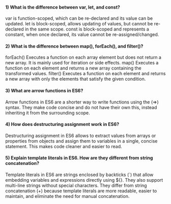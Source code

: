 #### 1) What is the difference between var, let, and const?

<!-- Ans to ques. no.1 -->
var is function-scoped, which can be re-declared and its value can be updated.
let is block-scoped, allows updating of values, but cannot be re-declared in the same scope.
const is block-scoped and represents a constant, when once declared, its value cannot be re-assigned/changed.



#### 2) What is the difference between map(), forEach(), and filter()?

<!-- Ans to ques. no.2 -->
forEach() Executes a function on each array element but does not return a new array. It is mainly used for iteration or side effects.
map() Executes a function on each element and returns a new array containing the transformed values.
filter() Executes a function on each element and returns a new array with only the elements that satisfy the given condition.



#### 3) What are arrow functions in ES6?

<!-- Ans to ques. no.3 -->
Arrow functions in ES6 are a shorter way to write functions using the (=>) syntax. They make code concise and do not have their own this, instead inheriting it from the surrounding scope.



#### 4) How does destructuring assignment work in ES6?

<!-- Ans to ques. no.4 -->
Destructuring assignment in ES6 allows to extract values from arrays or properties from objects and assign them to variables in a single, concise statement. This makes code cleaner and easier to read.



#### 5) Explain template literals in ES6. How are they different from string concatenation?

<!-- Ans to ques. no.5 -->
Template literals in ES6 are strings enclosed by backticks (`) that allow embedding variables and expressions directly using ${}. They also support multi-line strings without special characters. They differ from string concatenation (+) because template literals are more readable, easier to maintain, and eliminate the need for manual concatenation.
